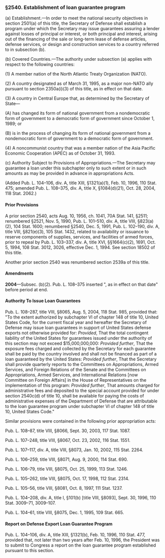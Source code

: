### §2540. Establishment of loan guarantee program ###

(a) Establishment.—In order to meet the national security objectives in section 2501(a) of this title, the Secretary of Defense shall establish a program under which the Secretary may issue guarantees assuring a lender against losses of principal or interest, or both principal and interest, arising out of the financing of the sale or long-term lease of defense articles, defense services, or design and construction services to a country referred to in subsection (b).

(b) Covered Countries.—The authority under subsection (a) applies with respect to the following countries:

(1) A member nation of the North Atlantic Treaty Organization (NATO).

(2) A country designated as of March 31, 1995, as a major non-NATO ally pursuant to section 2350a(i)(3) of this title, as in effect on that date.

(3) A country in Central Europe that, as determined by the Secretary of State—

(A) has changed its form of national government from a nondemocratic form of government to a democratic form of government since October 1, 1989; or

(B) is in the process of changing its form of national government from a nondemocratic form of government to a democratic form of government.

(4) A noncommunist country that was a member nation of the Asia Pacific Economic Cooperation (APEC) as of October 31, 1993.

(c) Authority Subject to Provisions of Appropriations.—The Secretary may guarantee a loan under this subchapter only to such extent or in such amounts as may be provided in advance in appropriations Acts.

(Added Pub. L. 104–106, div. A, title XIII, §1321(a)(1), Feb. 10, 1996, 110 Stat. 475; amended Pub. L. 108–375, div. A, title X, §1084(d)(21), Oct. 28, 2004, 118 Stat. 2062.)

#### Prior Provisions ####

A prior section 2540, acts Aug. 10, 1956, ch. 1041, 70A Stat. 141, §2511; renumbered §2521, Nov. 5, 1990, Pub. L. 101–510, div. A, title VIII, §823(a)(2), 104 Stat. 1600; renumbered §2540, Dec. 5, 1991, Pub. L. 102–190, div. A, title VIII, §821(e)(3), 105 Stat. 1432, related to availability or issuance to reserve components of supplies, services, and facilities of armed forces, prior to repeal by Pub. L. 103–337, div. A, title XVI, §§1664(c)(2), 1691, Oct. 5, 1994, 108 Stat. 3012, 3026, effective Dec. 1, 1994. See section 18502 of this title.

Another prior section 2540 was renumbered section 2539a of this title.

#### Amendments ####

**2004**—Subsec. (b)(2). Pub. L. 108–375 inserted ", as in effect on that date" before period at end.

#### Authority To Issue Loan Guarantees ####

Pub. L. 108–287, title VIII, §8065, Aug. 5, 2004, 118 Stat. 985, provided that: "To the extent authorized by subchapter VI of chapter 148 of title 10, United States Code, for the current fiscal year and hereafter the Secretary of Defense may issue loan guarantees in support of United States defense exports not otherwise provided for: *Provided*, That the total contingent liability of the United States for guarantees issued under the authority of this section may not exceed $15,000,000,000: *Provided further*, That the exposure fees charged and collected by the Secretary for each guarantee shall be paid by the country involved and shall not be financed as part of a loan guaranteed by the United States: *Provided further*, That the Secretary shall provide quarterly reports to the Committees on Appropriations, Armed Services, and Foreign Relations of the Senate and the Committees on Appropriations, Armed Services, and International Relations [now Committee on Foreign Affairs] in the House of Representatives on the implementation of this program: *Provided further*, That amounts charged for administrative fees and deposited to the special account provided for under section 2540c(d) of title 10, shall be available for paying the costs of administrative expenses of the Department of Defense that are attributable to the loan guarantee program under subchapter VI of chapter 148 of title 10, United States Code."

Similar provisions were contained in the following prior appropriation acts:

Pub. L. 108–87, title VIII, §8066, Sept. 30, 2003, 117 Stat. 1087.

Pub. L. 107–248, title VIII, §8067, Oct. 23, 2002, 116 Stat. 1551.

Pub. L. 107–117, div. A, title VIII, §8073, Jan. 10, 2002, 115 Stat. 2264.

Pub. L. 106–259, title VIII, §8071, Aug. 9, 2000, 114 Stat. 690.

Pub. L. 106–79, title VIII, §8075, Oct. 25, 1999, 113 Stat. 1246.

Pub. L. 105–262, title VIII, §8075, Oct. 17, 1998, 112 Stat. 2314.

Pub. L. 105–56, title VIII, §8081, Oct. 8, 1997, 111 Stat. 1237.

Pub. L. 104–208, div. A, title I, §101(b) [title VIII, §8093], Sept. 30, 1996, 110 Stat. 3009–71, 3009–107.

Pub. L. 104–61, title VIII, §8075, Dec. 1, 1995, 109 Stat. 665.

#### Report on Defense Export Loan Guarantee Program ####

Pub. L. 104–106, div. A, title XIII, §1321(b), Feb. 10, 1996, 110 Stat. 477, provided that, not later than two years after Feb. 10, 1996, the President was to submit to Congress a report on the loan guarantee program established pursuant to this section.